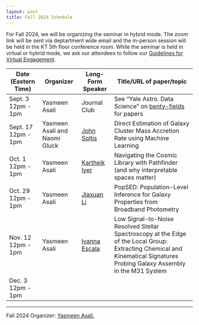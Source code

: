```yaml
---
layout: post
title: Fall 2024 Schedule 
---
```


For Fall 2024, we will be organizing the seminar in hybrid mode. The zoom link will be sent via deptartment wide email and the in-person session will be held in the KT 5th floor conference room. While the seminar is held in virtual or hybrid mode, we ask our attendees to follow our <a href="{{ site.baseurl }}/rules">Guidelines for Virtual Engagement</a>.

<table>
  <thead>
    <tr>
      <th>Date (Eastern Time)</th>
      <th>Organizer</th>
      <th>Long-Form Speaker</th>
      <th>Title/URL of paper/topic</th>
    </tr>
  </thead>
  <tbody>
    <tr>
      <td>Sept. 3<br>12pm - 1pm</td>
      <td>Yasmeen Asali</td>
      <td>Journal Club</td>
      <td>See “Yale Astro. Data Science” on <a href="https://www.benty-fields.com/">benty-fields</a> for papers</td>
    </tr>
    <tr>
      <td>Sept. 17<br>12pm - 1pm</td>
      <td>Yasmeen Asali and Naomi Gluck</td>
      <td><a href="https://johnsoltis.github.io/">John Soltis</a></td>
      <td>Direct Estimation of Galaxy Cluster Mass Accretion Rate using Machine Learning</td>
    </tr>
    <tr>
      <td>Oct. 1<br>12pm - 1pm</td>
      <td>Yasmeen Asali</td>
      <td><a href="https://kartheikiyer.github.io/">Kartheik Iyer</a></td>
      <td>Navigating the Cosmic Library with Pathfinder (and why interpretable spaces matter)</td>
    </tr>
    <tr>
      <td>Oct. 29<br>12pm - 1pm</td>
      <td>Yasmeen Asali</td>
      <td><a href="https://www.jiaxuanli.me/">Jiaxuan Li</a></td>
      <td>PopSED: Population-Level Inference for Galaxy Properties from Broadband Photometry</td>
    </tr>
    <tr>
      <td>Nov. 12<br>12pm - 1pm</td>
      <td>Yasmeen Asali</td>
      <td><a href="https://users.obs.carnegiescience.edu/iescala/">Ivanna Escala</a></td>
      <td>Low Signal-to-Noise Resolved Stellar Spectroscopy at the Edge of the Local Group: Extracting Chemical and Kinematical Signatures Probing Galaxy Assembly in the M31 System</td>
    </tr>
    <tr>
      <td>Dec. 3<br>12pm - 1pm</td>
      <td></td>
      <td></td>
      <td></td>
    </tr>
  </tbody>
</table>

-----

Fall 2024 Organizer: <a href="mailto:yasmeen.asali@yale.edu">Yasmeen Asali.</a>
